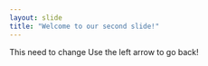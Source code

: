 ```yaml
---
layout: slide
title: "Welcome to our second slide!"
---
```

This need to change
Use the left arrow to go back!
